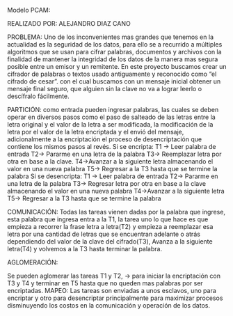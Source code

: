 Modelo PCAM:

REALIZADO POR:  ALEJANDRO DIAZ CANO

PROBLEMA: 
Uno de los inconvenientes mas grandes que tenemos en la actualidad es la seguridad de los datos, para ello se a recurrido a múltiples algoritmos que se usan para cifrar palabras, documentos y archivos con la finalidad de mantener la integridad de los datos de la manera mas segura posible entre un emisor y un remitente.
En este proyecto buscamos crear un cifrador de palabras o textos usado antiguamente y reconocido como “el cifrado de cesar”. con el cual buscamos con un mensaje inicial obtener un mensaje final seguro, que alguien sin la clave no va a lograr leerlo o descífralo fácilmente.

PARTICIÓN:
como entrada pueden ingresar palabras, las cuales se deben operar en diversos pasos como el paso de salteado de las letras entre la letra original y el valor de la letra a ser modificada, la modificación de la letra por el valor de la letra encriptada y el envió del mensaje, adicionalmente a la encriptación el proceso de desencriptación que contiene los mismos pasos al revés.
Si se encripta:
T1 -> Leer palabra de entrada
T2-> Pararme en una letra de la palabra
T3-> Reemplazar letra por otra en base a la clave.
T4->Avanzar a la siguiente letra almacenando el valor en una nueva palabra
T5-> Regresar a la T3 hasta que se termine la palabra
Si se desencripta: 
T1 -> Leer palabra de entrada
T2-> Pararme en una letra de la palabra
T3-> Regresar letra por otra en base a la clave almacenando el valor en una nueva palabra
T4->Avanzar a la siguiente letra
T5-> Regresar a la T3 hasta que se termine la palabra

COMUNICACIÓN: 
Todas las tareas vienen dadas por la palabra que ingrese, esta palabra que ingresa entra a la T1, la tarea uno lo que hace es que empieza a recorrer la frase letra a letra(T2) y empieza a reemplazar esa letra por una cantidad de letras que se encuentran adelante o atrás dependiendo del valor de la clave del cifrado(T3), Avanza a la siguiente letra(T4) y volvemos a la T3 hasta terminar la palabra. 


AGLOMERACIÓN:

Se pueden aglomerar las tareas T1 y T2, -> para iniciar la encriptación con T3 y T4 y terminar en T5 hasta que no queden mas palabras por ser encriptadas.
MAPEO: Las tareas son enviadas a unos esclavos, uno para encriptar y otro para desencriptar principalmente para maximizar procesos disminuyendo los costos en la comunicación y operación de los datos.



